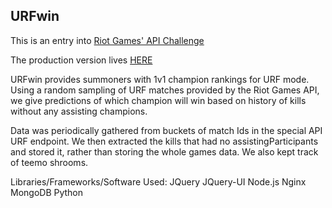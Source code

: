 ## URFwin

This is an entry into [Riot Games' API Challenge](https://developer.riotgames.com/discussion/riot-games-api/show/bX8Z86bm)

The production version lives [HERE](http://www.urfwin.me)


URFwin provides summoners with 1v1 champion rankings for URF mode. Using a random
sampling of URF matches provided by the Riot Games API, we give predictions of
which champion will win based on history of kills without any assisting champions.

Data was periodically gathered from buckets of match Ids in the special API URF 
endpoint. We then extracted the kills that had no assistingParticipants and
stored it, rather than storing the whole games data. We also kept track of 
teemo shrooms.


Libraries/Frameworks/Software Used:
JQuery
JQuery-UI
Node.js
Nginx
MongoDB
Python
